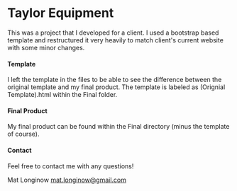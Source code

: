 # Taylor Equipment

This was a project that I developed for a client. I used a bootstrap based template and restructured it very heavily to match client's current website with some minor changes.


#### Template

I left the template in the files to be able to see the difference between the original template and my final product. The template is labeled as (Orignial Template).html within the Final folder.

#### Final Product

My final product can be found within the Final directory (minus the template of course).

#### Contact

Feel free to contact me with any questions!

Mat Longinow
mat.longinow@gmail.com